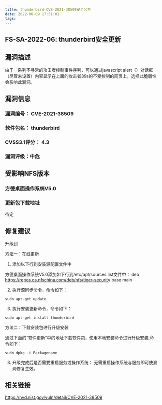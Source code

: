 ```yaml
---
title: thunderbird-CVE-2021-38509安全公告
date: 2022-06-09 17:51:01
tags:
---
```

## FS-SA-2022-06: thunderbird安全更新

## 漏洞描述

由于一系列不寻常的攻击者控制事件序列，可以通过javascript alert（）对话框（尽管未设置）内容显示在上面的攻击者39s的不受控制的网页上，选择此脆弱性会影响此漏洞。 

## 漏洞信息

###    漏洞编号： CVE-2021-38509

###    软件包名： thunderbird

###    CVSS3.1评分： 4.3

###    漏洞评级：中危

## 受影响NFS版本

###    方德桌面操作系统V5.0

### 更新包下载地址

待定

## 修复建议

升级到 

方法一：在线更新

1. 添加以下行到安装源配置文件中

方德桌面操作系统V5.0添加如下行到/etc/apt/sources.list文件中：
deb https://repos.os.nfschina.com/deb/nfs/tiger-security base main

2. 执行源同步命令，命令如下：

```
sudo apt-get update
```

3. 执行安装更新命令，命令如下：

```
sudo apt-get install thunderbird
```

方法二：下载安装包进行升级安装

通过下面的“软件更新”中的地址下载软件包，使用本地安装命令进行升级安装,命令如下：

```
sudo dpkg -i Packagename
```

3. 升级完成后是否需要重启服务或操作系统：
   无需重启操作系统与服务即可使漏洞修复生效。

## 相关链接

https://nvd.nist.gov/vuln/detail/CVE-2021-38509
